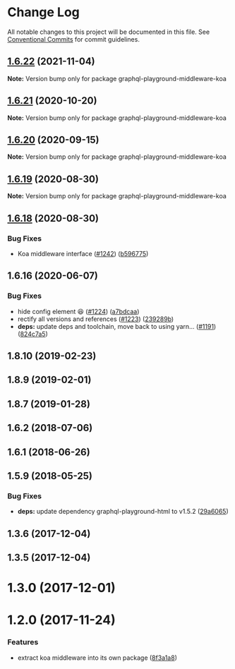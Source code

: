 # Change Log

All notable changes to this project will be documented in this file.
See [Conventional Commits](https://conventionalcommits.org) for commit guidelines.

## [1.6.22](https://github.com/graphcool/graphql-playground/compare/graphql-playground-middleware-koa@1.6.21...graphql-playground-middleware-koa@1.6.22) (2021-11-04)

**Note:** Version bump only for package graphql-playground-middleware-koa





## [1.6.21](https://github.com/graphcool/graphql-playground/compare/graphql-playground-middleware-koa@1.6.20...graphql-playground-middleware-koa@1.6.21) (2020-10-20)

**Note:** Version bump only for package graphql-playground-middleware-koa





## [1.6.20](https://github.com/graphcool/graphql-playground/compare/graphql-playground-middleware-koa@1.6.19...graphql-playground-middleware-koa@1.6.20) (2020-09-15)

**Note:** Version bump only for package graphql-playground-middleware-koa





## [1.6.19](https://github.com/graphcool/graphql-playground/compare/graphql-playground-middleware-koa@1.6.18...graphql-playground-middleware-koa@1.6.19) (2020-08-30)

**Note:** Version bump only for package graphql-playground-middleware-koa





## [1.6.18](https://github.com/graphcool/graphql-playground/compare/graphql-playground-middleware-koa@1.6.16...graphql-playground-middleware-koa@1.6.18) (2020-08-30)


### Bug Fixes

* Koa middleware interface ([#1242](https://github.com/graphcool/graphql-playground/issues/1242)) ([b596775](https://github.com/graphcool/graphql-playground/commit/b5967759f05cc610f615ec73744dfa3cda156fe3))





## 1.6.16 (2020-06-07)


### Bug Fixes

* hide config element 😆 ([#1224](https://github.com/graphcool/graphql-playground/issues/1224)) ([a7bdcaa](https://github.com/graphcool/graphql-playground/commit/a7bdcaa669f21603ded80bb9c59c4ab41597161a))
* rectify all versions and references ([#1223](https://github.com/graphcool/graphql-playground/issues/1223)) ([239289b](https://github.com/graphcool/graphql-playground/commit/239289b3e9da1744b23b7ef2694b1ed6370e3c16))
* **deps:** update deps and toolchain, move back to using yarn… ([#1191](https://github.com/graphcool/graphql-playground/issues/1191)) ([824c7a5](https://github.com/graphcool/graphql-playground/commit/824c7a57f0284f022726a8b8840aafc3e8720ccd))



## 1.8.10 (2019-02-23)



## 1.8.9 (2019-02-01)



## 1.8.7 (2019-01-28)



## 1.6.2 (2018-07-06)



## 1.6.1 (2018-06-26)



## 1.5.9 (2018-05-25)


### Bug Fixes

* **deps:** update dependency graphql-playground-html to v1.5.2 ([29a6065](https://github.com/graphcool/graphql-playground/commit/29a6065f5c93d5efebb9c80549ef5467cc80da54))



## 1.3.6 (2017-12-04)



## 1.3.5 (2017-12-04)



# 1.3.0 (2017-12-01)



# 1.2.0 (2017-11-24)


### Features

* extract koa middleware into its own package ([8f3a1a8](https://github.com/graphcool/graphql-playground/commit/8f3a1a81468e909f3ff7ac4f61efe62844a226bb))
